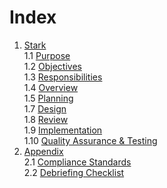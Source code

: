 Index
=====
1. [Stark](stark.md)  
1.1 [Purpose](purpose.md)  
1.2 [Objectives](objectives.md)  
1.3 [Responsibilities](responsibilities.md)  
1.4 [Overview](overview.md)  
1.5 [Planning](planning.md)  
1.7 [Design](design.md)  
1.8 [Review](review.md)  
1.9 [Implementation](implementation.md)  
1.10 [Quality Assurance & Testing](qa.md)  
2. [Appendix](appendix.md)  
2.1 [Compliance Standards](/compliance/index.md)  
2.2 [Debriefing Checklist](/forms/debriefing.md)  